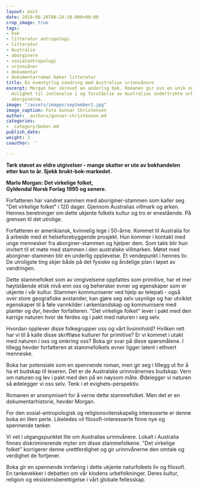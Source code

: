```yaml
---
layout: post
date: 2019-06-26T06:24:10.000+00:00
crop_image: true
tags:
- bok
- litteratur antropologi
- litteratur
- Australia
- aborginere
- sosialantropologi
- urinnvåner
- dokumentar
- dokumentarroman bøker litteratur
title: En eventyrlig vandring med Australias urinnvånere
excerpt: Morgan har skrevet en underlig bok. Romanen gir oss en unik og spennende
  mulighet til innlevelse i og forståelse av Australias undertrykte urbefolkning -
  aborginerne.
image: "/assets/images/september1.jpg"
image_caption: Foto Gunnar Christensen
author: _authors/gunnar-christensen.md
categories:
- _category/boker.md
publish_date: 
weight: 3
coauthor: ''

---
```

**Tørk støvet av eldre utgivelser - mange skatter er ute av bokhandelen etter kun to år. Sjekk brukt-bok-markedet.**

**Marlo Morgan: Det virkelige folket,**  
**Gyldendal Norsk Forlag 1995 og senere.**

Forfatteren har vandret sammen med aboriginer-stammen som kaller seg "Det virkelige folket" i 120 dager. Gjennom Australias villmark og ørken. Hennes beretninger om dette ukjente folkets kultur og tro er enestående. På grensen til det utrolige.

Forfatteren er amerikiansk, kvinnelig lege i 50-årne. Kommet til Australia for å arbeide med et helseforebyggende prosjekt. Hun kommer i kontakt med unge mennesker fra aborginer-stammen og hjelper dem. Som takk blir hun invitert til et møte med stammen i den australske villmarken. Møtet med aborginer-stammen blir en underlig opplevelse. Et vendepunkt i hennes liv. De utroligste ting skjer både på det fysiske og åndelige plan i løpet av vandringen.

Dette stammefolket som av omgivelsene oppfattes som primitive, har et mer høytstående etisk nivå enn oss og behersker evner og egenskaper som er ukjente i vår kultur. Stammen kommuniserer ved hjelp av telepati - også over store geografiske avstander, kan gjøre seg selv usynlige og har utviklet egenskaper til å føle vannkilder i ørkenlandskap og kommunisere med planter og dyr, hevder forfatteren. "Det virkelige folket" lever i pakt med den karrige naturen hvor de ferdes og i pakt med naturen i seg selv.

Hvordan opplever disse folkegrupper oss og vårt livsinnhold? Hvilken rett har vi til å kalle disse skriftløse kulturer for primitive? Er vi kommet i utakt med naturen i oss og omkring oss? Boka gir svar på disse spørsmålene. I tillegg hevder forfatteren at stammefolkets evner ligger latent i ethvert menneske.

Boka har potensiale som en spennende roman, men gir seg i tillegg ut for å ha et budskap til leseren. Det er de Australske urinnvånernes budskap: Vern om naturen og lev i pakt med den på en nøysom måte. Ødelegger vi naturen så ødelegger vi oss selv. Tenk i et evighets-perspektiv.

Romanen er anonymisert for å verne dette stammefolket. Men det er en dokumentarhistorie, hevder Morgan.

For den sosial-antropologisk og religionsvitenskapelig interesserte er denne boka en liten perle. Likeledes vil filosofi-interesserte finne nye og spennende tanker.

Vi vet i utgangspunktet lite om Australias urinnvånere. Lokalt i Australia finnes diskriminerende myter om disse stammefolkene. "Det virkelige folket" korrigerer denne urettferdighet og gir urinnvånerne den omtale og verdighet de fortjener.

Boka gir en spennende innføring i dette ukjente naturfolkets liv og filosofi. En tankevekker i debatten om vår klodens urbefolkninger. Deres kultur, religion og eksistensberettigelse i vårt globale fellesskap.